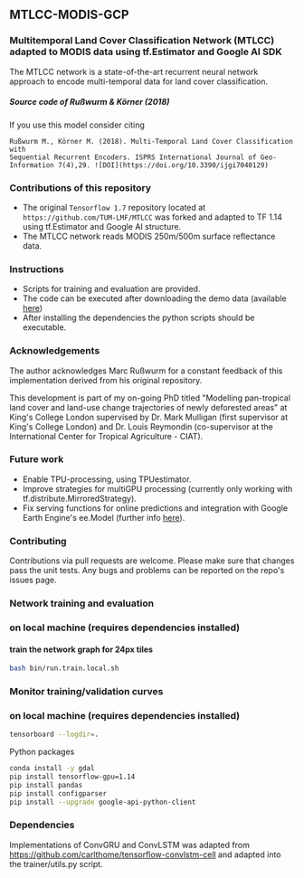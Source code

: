## MTLCC-MODIS-GCP
### Multitemporal Land Cover Classification Network (MTLCC) adapted to MODIS data using tf.Estimator and Google AI SDK

The MTLCC network is a state-of-the-art recurrent neural network approach to encode multi-temporal data for land cover classification.

##### Source code of Rußwurm & Körner (2018)

If you use this model consider citing
```
Rußwurm M., Körner M. (2018). Multi-Temporal Land Cover Classification with
Sequential Recurrent Encoders. ISPRS International Journal of Geo-Information 7(4),29. ![DOI](https://doi.org/10.3390/ijgi7040129)

```

### Contributions of this repository
* The original `Tensorflow 1.7` repository located at `https://github.com/TUM-LMF/MTLCC` was forked and adapted to TF 1.14 using tf.Estimator and Google AI structure.
* The MTLCC network reads MODIS 250m/500m surface reflectance data.

### Instructions
* Scripts for training and evaluation are provided.
* The code can be executed after downloading the demo data (available [here](https://drive.google.com/drive/folders/1ljxThnqgeNsnfv_qejI-jE8O4bH9mHkW?usp=sharing))
*  After installing the dependencies the python scripts should be executable.

### Acknowledgements
The author acknowledges Marc Rußwurm for a constant feedback of this implementation derived from his original repository. 

This development is part of my on-going PhD titled "Modelling pan-tropical land cover and land-use change trajectories of newly deforested areas" at King's College London supervised by Dr. Mark Mulligan (first supervisor at King's College London) and Dr. Louis Reymondin (co-supervisor at the International Center for Tropical Agriculture - CIAT).

### Future work
* Enable TPU-processing, using TPUestimator.
* Improve strategies for multiGPU processing (currently only working with tf.distribute.MirroredStrategy).
* Fix serving functions for online predictions and integration with Google Earth Engine's ee.Model (further info [here](https://developers.google.com/earth-engine/tensorflow)).

### Contributing
Contributions via pull requests are welcome. Please make sure that changes pass the unit tests. Any bugs and problems can be reported on the repo's issues page.

### Network training and evaluation

### on local machine (requires dependencies installed)

#### train the network graph for 24px tiles
```bash
bash bin/run.train.local.sh
```

### Monitor training/validation curves
### on local machine (requires dependencies installed)

```bash
tensorboard --logdir=.
```

Python packages
```bash
conda install -y gdal
pip install tensorflow-gpu=1.14
pip install pandas
pip install configparser
pip install --upgrade google-api-python-client
```

### Dependencies
Implementations of ConvGRU and ConvLSTM was adapted from https://github.com/carlthome/tensorflow-convlstm-cell and adapted into the trainer/utils.py script.
